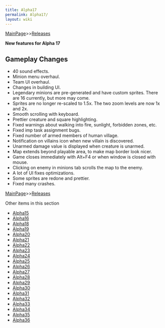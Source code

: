 ```yaml
---
title: Alpha17
permalink: Alpha17/
layout: wiki
---
```


[MainPage](/keeperrl_wiki/ "wikilink")>>[Releases](/keeperrl_wiki/Releases "wikilink")

**New features for Alpha 17**

Gameplay Changes
----------------

-   40 sound effects.
-   Minion menu overhaul.
-   Team UI overhaul.
-   Changes in building UI.
-   Legendary minions are pre-generated and have custom sprites. There
    are 16 currently, but more may come.
-   Sprites are no longer re-scaled to 1.5x. The two zoom levels are now
    1x and 2x.
-   Smooth scrolling with keyboard.
-   Prettier creature and square highlighting.
-   Fixed warnings about walking into fire, sunlight, forbidden zones,
    etc.
-   Fixed imp task assignment bugs.
-   Fixed number of armed members of human village.
-   Notification on villains icon when new villain is discovered.
-   Unarmed damage value is displayed when creature is unarmed.
-   Map extends beyond playable area, to make map border look nicer.
-   Game closes immediately with Alt+F4 or when window is closed with
    mouse.
-   Clicking on enemy in minions tab scrolls the map to the enemy.
-   A lot of UI fixes optimizations.
-   Some sprites are redone and prettier.
-   Fixed many crashes.

[MainPage](/keeperrl_wiki/ "wikilink")>>[Releases](/keeperrl_wiki/Releases "wikilink")

Other items in this section
-    [Alpha15](/keeperrl_wiki/Alpha15 "wikilink")
-    [Alpha16](/keeperrl_wiki/Alpha16 "wikilink")
-    [Alpha18](/keeperrl_wiki/Alpha18 "wikilink")
-    [Alpha19](/keeperrl_wiki/Alpha19 "wikilink")
-    [Alpha20](/keeperrl_wiki/Alpha20 "wikilink")
-    [Alpha21](/keeperrl_wiki/Alpha21 "wikilink")
-    [Alpha22](/keeperrl_wiki/Alpha22 "wikilink")
-    [Alpha23](/keeperrl_wiki/Alpha23 "wikilink")
-    [Alpha24](/keeperrl_wiki/Alpha24 "wikilink")
-    [Alpha25](/keeperrl_wiki/Alpha25 "wikilink")
-    [Alpha26](/keeperrl_wiki/Alpha26 "wikilink")
-    [Alpha27](/keeperrl_wiki/Alpha27 "wikilink")
-    [Alpha28](/keeperrl_wiki/Alpha28 "wikilink")
-    [Alpha29](/keeperrl_wiki/Alpha29 "wikilink")
-    [Alpha30](/keeperrl_wiki/Alpha30 "wikilink")
-    [Alpha31](/keeperrl_wiki/Alpha31 "wikilink")
-    [Alpha32](/keeperrl_wiki/Alpha32 "wikilink")
-    [Alpha33](/keeperrl_wiki/Alpha33 "wikilink")
-    [Alpha34](/keeperrl_wiki/Alpha34 "wikilink")
-    [Alpha35](/keeperrl_wiki/Alpha35 "wikilink")
-    [Alpha36](/keeperrl_wiki/Alpha36 "wikilink")
